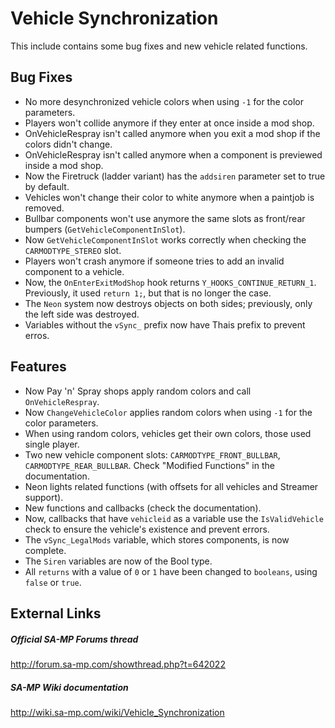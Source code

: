 # Vehicle Synchronization
This include contains some bug fixes and new vehicle related functions.

## Bug Fixes
- No more desynchronized vehicle colors when using `-1` for the color parameters.
- Players won't collide anymore if they enter at once inside a mod shop.
- OnVehicleRespray isn't called anymore when you exit a mod shop if the colors didn't change.
- OnVehicleRespray isn't called anymore when a component is previewed inside a mod shop.
- Now the Firetruck (ladder variant) has the `addsiren` parameter set to true by default.
- Vehicles won't change their color to white anymore when a paintjob is removed.
- Bullbar components won't use anymore the same slots as front/rear bumpers (`GetVehicleComponentInSlot`).
- Now `GetVehicleComponentInSlot` works correctly when checking the `CARMODTYPE_STEREO` slot.
- Players won't crash anymore if someone tries to add an invalid component to a vehicle.
- Now, the `OnEnterExitModShop` hook returns `Y_HOOKS_CONTINUE_RETURN_1`. Previously, it used `return 1;`, but that is no longer the case.
- The `Neon` system now destroys objects on both sides; previously, only the left side was destroyed.
- Variables without the `vSync_` prefix now have Thais prefix to prevent erros.

## Features
- Now Pay 'n' Spray shops apply random colors and call `OnVehicleRespray`.
- Now `ChangeVehicleColor` applies random colors when using `-1` for the color parameters.
- When using random colors, vehicles get their own colors, those used single player.
- Two new vehicle component slots: `CARMODTYPE_FRONT_BULLBAR`, `CARMODTYPE_REAR_BULLBAR`. Check "Modified Functions" in the documentation.
- Neon lights related functions (with offsets for all vehicles and Streamer support).
- New functions and callbacks (check the documentation).
- Now, callbacks that have `vehicleid` as a variable use the `IsValidVehicle` check to ensure the vehicle's existence and prevent errors.
- The `vSync_LegalMods` variable, which stores components, is now complete.
- The `Siren` variables are now of the Bool type.
- All `returns` with a value of `0` or `1` have been changed to `booleans`, using `false` or `true`.

## External Links
##### Official SA-MP Forums thread
http://forum.sa-mp.com/showthread.php?t=642022

##### SA-MP Wiki documentation
http://wiki.sa-mp.com/wiki/Vehicle_Synchronization
